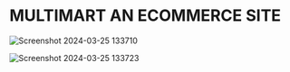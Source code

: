 # MULTIMART AN ECOMMERCE SITE

![Screenshot 2024-03-25 133710](https://github.com/ansh399kakkar/ecome/assets/134782961/5a342da8-e2d4-495c-ae68-3fdf476000c0)



![Screenshot 2024-03-25 133723](https://github.com/ansh399kakkar/ecome/assets/134782961/054567d4-ff02-4731-8593-c572b11c72ba)
